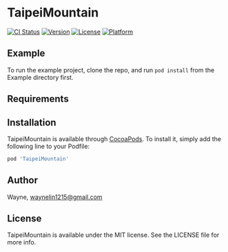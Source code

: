 # TaipeiMountain

[![CI Status](https://img.shields.io/travis/WayneLin1215/TaipeiMountain.svg?style=flat)](https://travis-ci.org/WayneLin1215/TaipeiMountain)
[![Version](https://img.shields.io/cocoapods/v/TaipeiMountain.svg?style=flat)](https://cocoapods.org/pods/TaipeiMountain)
[![License](https://img.shields.io/cocoapods/l/TaipeiMountain.svg?style=flat)](https://cocoapods.org/pods/TaipeiMountain)
[![Platform](https://img.shields.io/cocoapods/p/TaipeiMountain.svg?style=flat)](https://cocoapods.org/pods/TaipeiMountain)

## Example

To run the example project, clone the repo, and run `pod install` from the Example directory first.

## Requirements

## Installation

TaipeiMountain is available through [CocoaPods](https://cocoapods.org). To install
it, simply add the following line to your Podfile:

```ruby
pod 'TaipeiMountain'
```

## Author

Wayne, waynelin1215@gmail.com

## License

TaipeiMountain is available under the MIT license. See the LICENSE file for more info.
